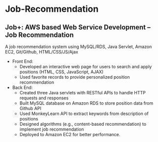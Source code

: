 # Job-Recommendation
Job+: AWS based Web Service Development – Job Recommendation
----
A job recommendation system using MySQL/RDS, Java Servlet, Amazon EC2, Git/Github, HTML/CSS/JS/Ajax<br>
* Front End:<br>
  * Developed an interactive web page for users to search and apply positions (HTML, CSS, JavaScript, AJAX)<br>
  * Used favorite records to provide personalized position recommendation<br>
* Back End:
  * Created three Java servlets with RESTful APIs to handle HTTP requests and responses<br>
  * Built MySQL database on Amazon RDS to store position data from Github API<br>
  * Used MonkeyLearn API to extract keywords from description of positions<br>
  * Designed algorithms (e.g., content-based recommendation) to implement job recommendation<br>
  * Deployed to Amazon EC2 for better performance.<br>

